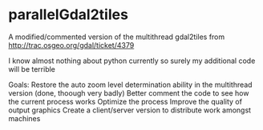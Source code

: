 # parallelGdal2tiles
A modified/commented version of the multithread gdal2tiles from http://trac.osgeo.org/gdal/ticket/4379

I know almost nothing about python currently so surely my additional code will be terrible

Goals:
 Restore the auto zoom level determination ability in the multithread version (done, thoough very badly)
 Better comment the code to see how the current process works
 Optimize the process
 Improve the quality of output graphics
 Create a client/server version to distribute work amongst machines
